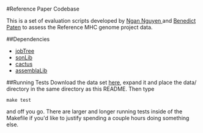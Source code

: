 #Reference Paper Codebase

This is a set of evaluation scripts developed by [Ngan Nguyen ](https://github.com/ngannguyen/) and [Benedict Paten](https://github.com/benedictpaten/) to assess the Reference MHC genome project data.

##Dependencies

* [jobTree](https://github.com/benedictpaten/jobTree)
* [sonLib](https://github.com/benedictpaten/sonLib)
* [cactus](https://github.com/benedictpaten/cactus)
* [assemblaLib](https://github.com/benedictpaten/assemblaLib)

##Running Tests
Download the data set [here](http://hgwdev.cse.ucsc.edu/~benedict/code/Reference_paper/data.zip), expand it and place the data/ directory in the same directory as this README. Then type

    make test

and off you go. There are larger and longer running tests inside of the Makefile if you'd like to justify spending a couple hours doing something else.
